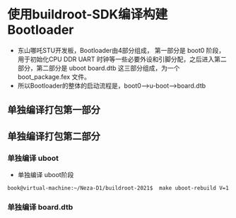 # 使用buildroot-SDK编译构建Bootloader

* 东山哪吒STU开发板，Bootloader由4部分组成， 第一部分是 boot0 阶段，用于初始化CPU DDR UART 时钟等一些必要外设和引脚分配，之后进入第二部分，第二部分是 uboot  board.dtb 这三部分组成，为一个 boot_package.fex 文件。
* 所以Bootloader的整体的启动流程是，boot0-->u-boot-->board.dtb

## 单独编译打包第一部分

## 单独编译打包第二部分

### 单独编译 uboot

* 单独编译 uboot阶段
``` shell
book@virtual-machine:~/Neza-D1/buildroot-2021$  make uboot-rebuild V=1
```

### 单独编译 board.dtb
